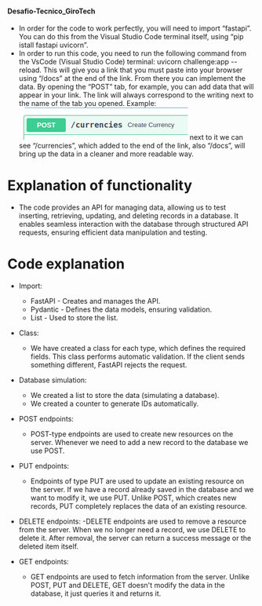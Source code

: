 #### Desafio-Tecnico_GiroTech ####

- In order for the code to work perfectly, you will need to import “fastapi”. You can do this from the Visual Studio Code terminal itself, using “pip istall fastapi uvicorn”. 
- In order to run this code, you need to run the following command from the VsCode (Visual Studio Code) terminal: uvicorn challenge:app --reload. This will give you a link that you must paste into your browser using “/docs” at the end of the link. From there you can implement the data. By opening the “POST” tab, for example, you can add data that will appear in your link. The link will always correspond to the writing next to the name of the tab you opened. Example: ![alt text](image.png) next to it we can see “/currencies”, which added to the end of the link, also “/docs”, will bring up the data in a cleaner and more readable way.

# Explanation of functionality

- The code provides an API for managing data, allowing us to test inserting, retrieving, updating, and deleting records in a database. It enables seamless interaction with the database through structured API requests, ensuring efficient data manipulation and testing.

# Code explanation
- Import:
    - FastAPI - Creates and manages the API.
    - Pydantic - Defines the data models, ensuring validation.
    - List - Used to store the list.

- Class:
    -  We have created a class for each type, which defines the required fields. This class performs automatic validation. If the client sends something different, FastAPI rejects the request.

- Database simulation:
    - We created a list to store the data (simulating a database).
    - We created a counter to generate IDs automatically.

- POST endpoints:
    - POST-type endpoints are used to create new resources on the server. Whenever we need to add a new record to the database we use POST.

- PUT endpoints:
    - Endpoints of type PUT are used to update an existing resource on the server. If we have a record already saved in the database and we want to modify it, we use PUT. Unlike POST, which creates new records, PUT completely replaces the data of an existing resource.

- DELETE endpoints:
    -DELETE endpoints are used to remove a resource from the server. When we no longer need a record, we use DELETE to delete it. After removal, the server can return a success message or the deleted item itself.

- GET endpoints:
    - GET endpoints are used to fetch information from the server. Unlike POST, PUT and DELETE, GET doesn't modify the data in the database, it just queries it and returns it.
